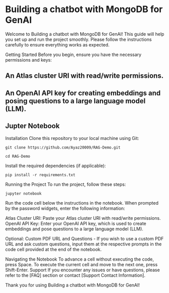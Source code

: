 # Building a chatbot with MongoDB for GenAI

Welcome to Building a chatbot with MongoDB for GenAI! This guide will help you set up and run the project smoothly. Please follow the instructions carefully to ensure everything works as expected.

Getting Started
Before you begin, ensure you have the necessary permissions and keys:

## An Atlas cluster URI with read/write permissions.
## An OpenAI API key for creating embeddings and posing questions to a large language model (LLM).
## Jupter Notebook

Installation
Clone this repository to your local machine using Git:
```
git clone https://github.com/Ayaz20009/RAG-Demo.git
```
```
cd RAG-Demo
```
Install the required dependencies (if applicable):
```
pip install -r requirements.txt
```

Running the Project
To run the project, follow these steps:

```
jupyter notebook
```
Run the code cell below the instructions in the notebook.
When prompted by the password widgets, enter the following information:

Atlas Cluster URI: Paste your Atlas cluster URI with read/write permissions.
OpenAI API Key: Enter your OpenAI API key, which is used to create embeddings and pose questions to a large language model (LLM).

Optional: Custom PDF URL and Questions - 
If you wish to use a custom PDF URL and ask custom questions, input them at the respective prompts in the code cell provided at the end of the notebook.

Navigating the Notebook
To advance a cell without executing the code, press Space.
To execute the current cell and move to the next one, press Shift-Enter.
Support
If you encounter any issues or have questions, please refer to the [FAQ] section or contact [Support Contact Information].

Thank you for using Building a chatbot with MongoDB for GenAI!

